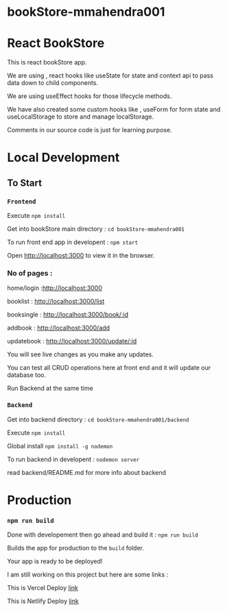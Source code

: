 # bookStore-mmahendra001

# React BookStore
This is react bookStore app.

We are using , react hooks like useState for state and context api to pass data down to child components.

We are using useEffect hooks for those lifecycle methods.

We have also created some custom hooks like , useForm for form state and useLocalStorage to store and manage localStorage.

Comments in our source code is just for learning purpose.

# Local Development

## To Start

### `Frontend`

Execute `npm install`

Get into bookStore main directory : `cd bookStore-mmahendra001`

To run front end  app in developent : `npm start`

Open [http://localhost:3000](http://localhost:3000) to view it in the browser.

### No of pages :
home/login :[http://localhost:3000](http://localhost:3000)

booklist : [http://localhost:3000/list](http://localhost:3000/list)

booksingle : [http://localhost:3000/book/:id](http://localhost:3000/book/:id)

addbook : [http://localhost:3000/add](http://localhost:3000/add)

updatebook : [http://localhost:3000/update/:id](http://localhost:3000/update/:id)

You will see live changes as you make any updates.

You can test all CRUD operations here at front end and it will update our database too.


Run Backend at the same time


### `Backend`

Get into backend  directory : `cd bookStore-mmahendra001/backend`

Execute `npm install`

Global install `npm install -g nodemon`

To run backend in developent : `nodemon server`

read backend/README.md for more info about backend


# Production
### `npm run build`

Done with developement then go ahead and build it : `npm run build`

Builds the app for production to the `build` folder.

Your app is ready to be deployed!

I am still working on this project but here are some links :

This is Vercel Deploy  [link ](https://great-read.vercel.app/ )

This is Netlify Deploy [link](https://great-reads-mmahendra001.netlify.app/)
